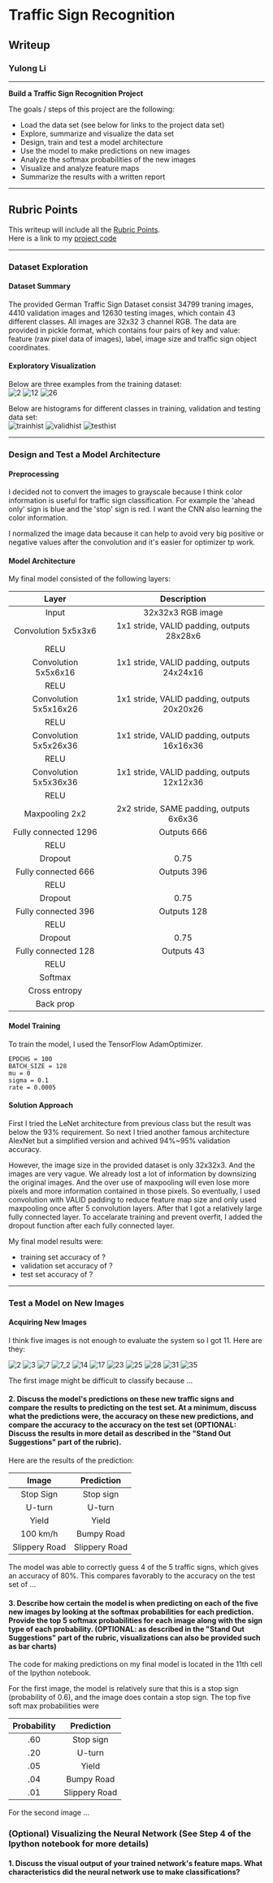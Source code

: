 # **Traffic Sign Recognition** 

## Writeup

### Yulong Li

  

---

**Build a Traffic Sign Recognition Project**

The goals / steps of this project are the following:
* Load the data set (see below for links to the project data set)
* Explore, summarize and visualize the data set
* Design, train and test a model architecture
* Use the model to make predictions on new images
* Analyze the softmax probabilities of the new images
* Visualize and analyze feature maps
* Summarize the results with a written report

 
---
## Rubric Points
This writeup will include all the [Rubric Points](https://review.udacity.com/#!/rubrics/481/view).  
Here is a link to my [project code](https://github.com/yulongl/p2_TrafficSignClassifier/blob/master/Traffic_Sign_Classifier.ipynb)

---
### Dataset Exploration
#### Dataset Summary
The provided German Traffic Sign Dataset consist 34799 traning images, 4410 validation images and 12630 testing images, which contain 43 different classes. All images are 32x32 3 channel RGB. The data are provided in pickle format, which contains four pairs of key and value: feature (raw pixel data of images), label, image size and traffic sign object coordinates.

#### Exploratory Visualization
Below are three examples from the training dataset:  
![2](https://github.com/yulongl/p2_TrafficSignClassifier/blob/master/writeup_image/2.png)
![12](https://github.com/yulongl/p2_TrafficSignClassifier/blob/master/writeup_image/12.png)
![26](https://github.com/yulongl/p2_TrafficSignClassifier/blob/master/writeup_image/26.png)  

Below are histograms for different classes in training, validation and testing data set:  
![trainhist](https://github.com/yulongl/p2_TrafficSignClassifier/blob/master/writeup_image/trainhist.png)
![validhist](https://github.com/yulongl/p2_TrafficSignClassifier/blob/master/writeup_image/validhist.png)
![testhist](https://github.com/yulongl/p2_TrafficSignClassifier/blob/master/writeup_image/testhist.png)  

---

### Design and Test a Model Architecture

#### Preprocessing

I decided not to convert the images to grayscale because I think color information is useful for traffic sign classification. For example the 'ahead only' sign is blue and the 'stop' sign is red. I want the CNN also learning the color information.  

I normalized the image data because it can help to avoid very big positive or negative values after the convolution and it's easier for optimizer tp work.  

#### Model Architecture

My final model consisted of the following layers:

| Layer         		|     Description	        					| 
|:---------------------:|:---------------------------------------------:| 
| Input         		| 32x32x3 RGB image   							| 
| Convolution 5x5x3x6     	| 1x1 stride, VALID padding, outputs 28x28x6 	|
| RELU					|												|
| Convolution 5x5x6x16	    | 1x1 stride, VALID padding, outputs 24x24x16	|
| RELU					|												|
| Convolution 5x5x16x26	    | 1x1 stride, VALID padding, outputs 20x20x26	|
| RELU					|												|
| Convolution 5x5x26x36	    | 1x1 stride, VALID padding, outputs 16x16x36	|
| RELU					|												|
| Convolution 5x5x36x36	    | 1x1 stride, VALID padding, outputs 12x12x36	|
| RELU					|												|
| Maxpooling 2x2				  	|	2x2	stride, SAME padding, outputs 6x6x36		|
| Fully connected	1296	| Outputs 666        									|
| RELU					|												|
| Dropout				|	0.75								  |
| Fully connected	666 	| Outputs 396        									|
| RELU					|												|
| Dropout				|	0.75						  		|
| Fully connected	396	| Outputs 128          									|
| RELU					|												|
| Dropout				|	0.75						  		|
| Fully connected	128	| Outputs 43          									|
| RELU					|												|
| Softmax				|      									|
| Cross entropy	|      									|
| Back prop			|      									|



#### Model Training

To train the model, I used the TensorFlow AdamOptimizer.  
```
EPOCHS = 100
BATCH_SIZE = 128
mu = 0
sigma = 0.1
rate = 0.0005
```

#### Solution Approach

First I tried the LeNet architecture from previous class but the result was below the 93% requirement. So next I tried another famous architecture AlexNet but a simplified version and achived 94%~95% validation accuracy.  

However, the image size in the provided dataset is only 32x32x3. And the images are very vague. We already lost a lot of information by downsizing the original images. And the over use of maxpooling will even lose more pixels and more information contained in those pixels. So eventually, I used convolution with VALID padding to reduce feature map size and only used maxpooling once after 5 convolution layers. After that I got a relatively large fully connected layer. To accelarate training and prevent overfit, I added the dropout function after each fully connected layer.

My final model results were:
* training set accuracy of ?
* validation set accuracy of ? 
* test set accuracy of ?

 
---
### Test a Model on New Images

#### Acquiring New Images

I think five images is not enough to evaluate the system so I got 11. Here are they:  

![2](https://github.com/yulongl/p2_TrafficSignClassifier/blob/master/image_from_google/2.png)
![3](https://github.com/yulongl/p2_TrafficSignClassifier/blob/master/image_from_google/3.png)
![7](https://github.com/yulongl/p2_TrafficSignClassifier/blob/master/image_from_google/7.png)
![7_2](https://github.com/yulongl/p2_TrafficSignClassifier/blob/master/image_from_google/7_2.png)
![14](https://github.com/yulongl/p2_TrafficSignClassifier/blob/master/image_from_google/14.png)
![17](https://github.com/yulongl/p2_TrafficSignClassifier/blob/master/image_from_google/17.png)
![23](https://github.com/yulongl/p2_TrafficSignClassifier/blob/master/image_from_google/23.png)
![25](https://github.com/yulongl/p2_TrafficSignClassifier/blob/master/image_from_google/25.png)
![28](https://github.com/yulongl/p2_TrafficSignClassifier/blob/master/image_from_google/28.png)
![31](https://github.com/yulongl/p2_TrafficSignClassifier/blob/master/image_from_google/31.png)
![35](https://github.com/yulongl/p2_TrafficSignClassifier/blob/master/image_from_google/35.png)


The first image might be difficult to classify because ...

#### 2. Discuss the model's predictions on these new traffic signs and compare the results to predicting on the test set. At a minimum, discuss what the predictions were, the accuracy on these new predictions, and compare the accuracy to the accuracy on the test set (OPTIONAL: Discuss the results in more detail as described in the "Stand Out Suggestions" part of the rubric).

Here are the results of the prediction:

| Image			        |     Prediction	        					| 
|:---------------------:|:---------------------------------------------:| 
| Stop Sign      		| Stop sign   									| 
| U-turn     			| U-turn 										|
| Yield					| Yield											|
| 100 km/h	      		| Bumpy Road					 				|
| Slippery Road			| Slippery Road      							|


The model was able to correctly guess 4 of the 5 traffic signs, which gives an accuracy of 80%. This compares favorably to the accuracy on the test set of ...

#### 3. Describe how certain the model is when predicting on each of the five new images by looking at the softmax probabilities for each prediction. Provide the top 5 softmax probabilities for each image along with the sign type of each probability. (OPTIONAL: as described in the "Stand Out Suggestions" part of the rubric, visualizations can also be provided such as bar charts)

The code for making predictions on my final model is located in the 11th cell of the Ipython notebook.

For the first image, the model is relatively sure that this is a stop sign (probability of 0.6), and the image does contain a stop sign. The top five soft max probabilities were

| Probability         	|     Prediction	        					| 
|:---------------------:|:---------------------------------------------:| 
| .60         			| Stop sign   									| 
| .20     				| U-turn 										|
| .05					| Yield											|
| .04	      			| Bumpy Road					 				|
| .01				    | Slippery Road      							|


For the second image ... 

### (Optional) Visualizing the Neural Network (See Step 4 of the Ipython notebook for more details)
#### 1. Discuss the visual output of your trained network's feature maps. What characteristics did the neural network use to make classifications?


